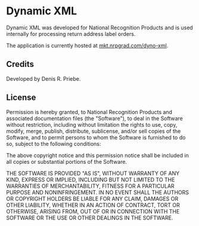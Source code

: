 # Dynamic XML

Dynamic XML was developed for National Recognition Products and is used internally for processing return address label orders.

The application is currently hosted at [mkt.nrpgrad.com/dyno-xml](http://mkt.nrpgrad.com/dyno-xml).

## Credits
Developed by Denis R. Priebe.

## License

Permission is hereby granted, to National Recognition Products and associated documentation files (the "Software"), to deal in the Software without restriction, including without limitation the rights to use, copy, modify, merge, publish, distribute, sublicense, and/or sell copies of the Software, and to permit persons to whom the Software is furnished to do so, subject to the following conditions:

The above copyright notice and this permission notice shall be included in all copies or substantial portions of the Software.

THE SOFTWARE IS PROVIDED "AS IS", WITHOUT WARRANTY OF ANY KIND, EXPRESS OR IMPLIED, INCLUDING BUT NOT LIMITED TO THE WARRANTIES OF MERCHANTABILITY, FITNESS FOR A PARTICULAR PURPOSE AND NONINFRINGEMENT. IN NO EVENT SHALL THE AUTHORS OR COPYRIGHT HOLDERS BE LIABLE FOR ANY CLAIM, DAMAGES OR OTHER LIABILITY, WHETHER IN AN ACTION OF CONTRACT, TORT OR OTHERWISE, ARISING FROM, OUT OF OR IN CONNECTION WITH THE SOFTWARE OR THE USE OR OTHER DEALINGS IN THE SOFTWARE.
